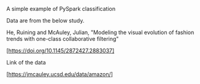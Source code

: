A simple example of PySpark classification

Data are from the below study.

He, Ruining and McAuley, Julian, "Modeling the visual evolution of fashion trends with one-class collaborative filtering"

[https://doi.org/10.1145/2872427.2883037]

Link of the data

[https://jmcauley.ucsd.edu/data/amazon/]

